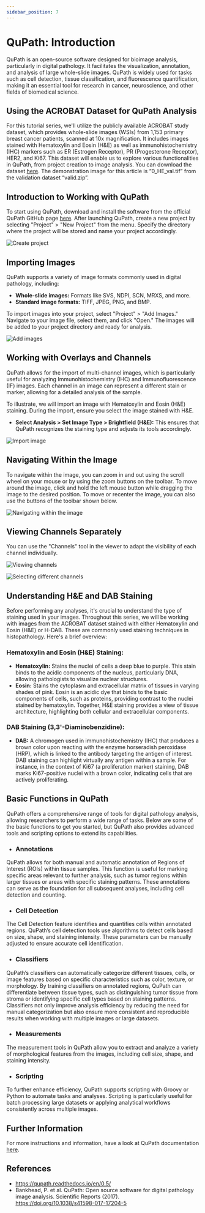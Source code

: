 ```yaml
---
sidebar_position: 7
---
```

# QuPath: Introduction

QuPath is an open-source software designed for bioimage analysis, particularly in digital pathology. It facilitates the visualization, annotation, and analysis of large whole-slide images. QuPath is widely used for tasks such as cell detection, tissue classification, and fluorescence quantification, making it an essential tool for research in cancer, neuroscience, and other fields of biomedical science.

## Using the ACROBAT Dataset for QuPath Analysis

For this tutorial series, we'll utilize the publicly available ACROBAT study dataset, which provides whole-slide images (WSIs) from 1,153 primary breast cancer patients, scanned at 10x magnification. It includes images stained with Hematoxylin and Eosin (H&E) as well as immunohistochemistry (IHC) markers such as ER (Estrogen Receptor), PR (Progesterone Receptor), HER2, and Ki67. This dataset will enable us to explore various functionalities in QuPath, from project creation to image analysis. You can download the dataset [here](https://snd.se/en/catalogue/dataset/2022-190-1). The demonstration image for this article is “0_HE_val.tif” from the validation dataset “valid.zip”.

## Introduction to Working with QuPath

To start using QuPath, download and install the software from the official QuPath GitHub page [here](https://github.com/qupath/qupath/releases/tag/v0.5.1). After launching QuPath, create a new project by selecting "Project" > "New Project" from the menu. Specify the directory where the project will be stored and name your project accordingly.

![](./Images/qupath_01_create_project.png "Create project")

## Importing Images

QuPath supports a variety of image formats commonly used in digital pathology, including:
- **Whole-slide images:** Formats like SVS, NDPI, SCN, MRXS, and more.
- **Standard image formats:** TIFF, JPEG, PNG, and BMP.

To import images into your project, select "Project" > "Add Images." Navigate to your image file, select them, and click "Open." The images will be added to your project directory and ready for analysis.

![](./Images/qupath_01_add_images.png "Add images")

## Working with Overlays and Channels

QuPath allows for the import of multi-channel images, which is particularly useful for analyzing Immunohistochemistry (IHC) and Immunofluorescence (IF) images. Each channel in an image can represent a different stain or marker, allowing for a detailed analysis of the sample.

To illustrate, we will import an image with Hematoxylin and Eosin (H&E) staining. During the import, ensure you select the image stained with H&E.
- **Select Analysis > Set Image Type > Brightfield (H&E):** This ensures that QuPath recognizes the staining type and adjusts its tools accordingly.

![](./Images/qupath_01_importing_images.png "Import image")

## Navigating Within the Image

To navigate within the image, you can zoom in and out using the scroll wheel on your mouse or by using the zoom buttons on the toolbar. To move around the image, click and hold the left mouse button while dragging the image to the desired position. To move or recenter the image, you can also use the buttons of the toolbar shown below.

![](./Images/qupath_01_navigating_the_image.png "Navigating within the image")

## Viewing Channels Separately
You can use the "Channels" tool in the viewer to adapt the visibility of each channel individually. 

![](./Images/qupath_01_viewing_channels.png "Viewing channels")

![](./Images/qupath_01_select_different_channels.png "Selecting different channels")

## Understanding H&E and DAB Staining

Before performing any analyses, it's crucial to understand the type of staining used in your images. Throughout this series, we will be working with images from the ACROBAT dataset stained with either Hematoxylin and Eosin (H&E) or H-DAB. These are commonly used staining techniques in histopathology. Here's a brief overview:

### Hematoxylin and Eosin (H&E) Staining:
- **Hematoxylin:** Stains the nuclei of cells a deep blue to purple. This stain binds to the acidic components of the nucleus, particularly DNA, allowing pathologists to visualize nuclear structures.
- **Eosin:** Stains the cytoplasm and extracellular matrix of tissues in varying shades of pink. Eosin is an acidic dye that binds to the basic components of cells, such as proteins, providing contrast to the nuclei stained by hematoxylin. Together, H&E staining provides a view of tissue architecture, highlighting both cellular and extracellular components.

### DAB Staining (3,3'-Diaminobenzidine):
- **DAB:** A chromogen used in immunohistochemistry (IHC) that produces a brown color upon reacting with the enzyme horseradish peroxidase (HRP), which is linked to the antibody targeting the antigen of interest. DAB staining can highlight virtually any antigen within a sample. For instance, in the context of Ki67 (a proliferation marker) staining, DAB marks Ki67-positive nuclei with a brown color, indicating cells that are actively proliferating.

## Basic Functions in QuPath

QuPath offers a comprehensive range of tools for digital pathology analysis, allowing researchers to perform a wide range of tasks. Below are some of the basic functions to get you started, but QuPath also provides advanced tools and scripting options to extend its capabilities.

- ### Annotations
QuPath allows for both manual and automatic annotation of Regions of Interest (ROIs) within tissue samples. This function is useful for marking specific areas relevant to further analysis, such as tumor regions within larger tissues or areas with specific staining patterns. These annotations can serve as the foundation for all subsequent analyses, including cell detection and counting.

- ### Cell Detection
The Cell Detection feature identifies and quantifies cells within annotated regions. QuPath’s cell detection tools use algorithms to detect cells based on size, shape, and staining intensity. These parameters can be manually adjusted to ensure accurate cell identification.

- ### Classifiers
QuPath’s classifiers can automatically categorize different tissues, cells, or image features based on specific characteristics such as color, texture, or morphology. By training classifiers on annotated regions, QuPath can differentiate between tissue types, such as distinguishing tumor tissue from stroma or identifying specific cell types based on staining patterns. Classifiers not only improve analysis efficiency by reducing the need for manual categorization but also ensure more consistent and reproducible results when working with multiple images or large datasets.

- ### Measurements
The measurement tools in QuPath allow you to extract and analyze a variety of morphological features from the images, including cell size, shape, and staining intensity.

- ### Scripting
To further enhance efficiency, QuPath supports scripting with Groovy or Python to automate tasks and analyses. Scripting is particularly useful for batch processing large datasets or applying analytical workflows consistently across multiple images.

## Further Information

For more instructions and information, have a look at QuPath documentation [here](https://qupath.readthedocs.io/en/0.5/).

## References

- https://qupath.readthedocs.io/en/0.5/
- Bankhead, P. et al. QuPath: Open source software for digital pathology image analysis. Scientific Reports (2017). https://doi.org/10.1038/s41598-017-17204-5